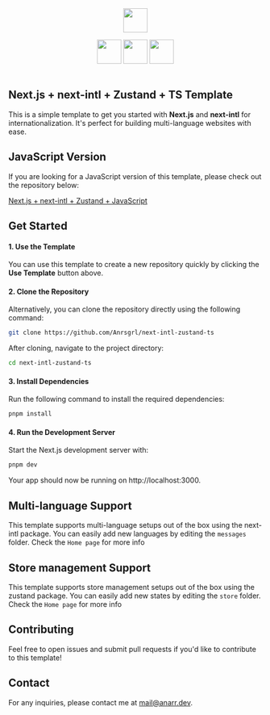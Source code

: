 <div align="center">
<img src="https://uxwing.com/wp-content/themes/uxwing/download/brands-and-social-media/nextjs-icon.png" alt="" height="48" width="48" />
  <p></p>
<img src="https://locize.com/blog/what-is-i18n/i18next-logo.png" alt="" height="48"  />
<img src="https://styles.redditmedia.com/t5_85e8ix/styles/communityIcon_6taxsprcbjra1.png" alt="" height="48"  />
<img src="https://upload.wikimedia.org/wikipedia/commons/thumb/4/4c/Typescript_logo_2020.svg/2048px-Typescript_logo_2020.svg.png" alt="" height="48" width="48"  />
</div>
<div align="center">
<img src="https://img.shields.io/badge/Next.js-15.1.6-blue" alt="" />
<img src="https://img.shields.io/badge/Next_intl-3.26.3-blue" alt="" />
<img src="https://img.shields.io/badge/React-19.0.0-blue" alt="" />
<img src="https://img.shields.io/badge/Zustand-5.0.3-blue" alt="" />
</div>

## Next.js + next-intl + Zustand + TS Template

This is a simple template to get you started with **Next.js** and **next-intl** for internationalization. It's perfect for building multi-language websites with ease. 

## JavaScript Version
If you are looking for a JavaScript version of this template, please check out the repository below:

[Next.js + next-intl + Zustand + JavaScript](https://github.com/Anrsgrl/next-intl-zustand-js)

## Get Started

#### 1. Use the Template
You can use this template to create a new repository quickly by clicking the **Use Template** button above.

#### 2. Clone the Repository

Alternatively, you can clone the repository directly using the following command:

```bash
git clone https://github.com/Anrsgrl/next-intl-zustand-ts
```
After cloning, navigate to the project directory:
```bash
cd next-intl-zustand-ts
```

#### 3. Install Dependencies
Run the following command to install the required dependencies:
```bash
pnpm install
```

#### 4. Run the Development Server
Start the Next.js development server with:
```bash
pnpm dev
```
Your app should now be running on http://localhost:3000.

## Multi-language Support
This template supports multi-language setups out of the box using the next-intl package. You can easily add new languages by editing the `messages` folder. Check the `Home page` for more info

## Store management Support
This template supports store management setups out of the box using the zustand package. You can easily add new states by editing the `store` folder. Check the `Home page` for more info

## Contributing
Feel free to open issues and submit pull requests if you'd like to contribute to this template!

## Contact
For any inquiries, please contact me at mail@anarr.dev.
